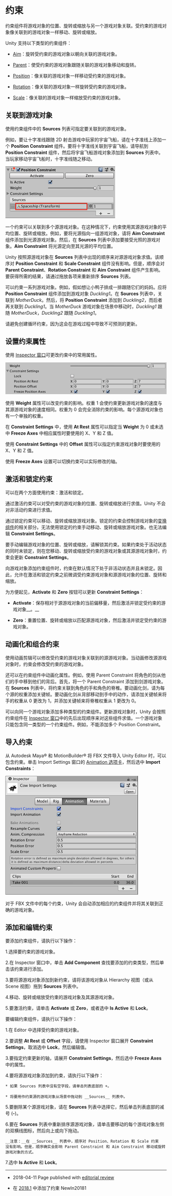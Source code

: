 # 约束

约束组件将游戏对象的位置、旋转或缩放与另一个游戏对象关联。受约束的游戏对象像关联到的游戏对象一样移动、旋转或缩放。

Unity 支持以下类型的约束组件：

* [Aim](class-AimConstraint.html)：旋转受约束的游戏对象以朝向关联的游戏对象。

* [Parent](class-ParentConstraint.html)：使受约束的游戏对象跟随关联的游戏对象移动和旋转。

* [Position](class-PositionConstraint.html)：像关联的游戏对象一样移动受约束的游戏对象。

* [Rotation](class-RotationConstraint.html)：像关联的游戏对象一样旋转受约束的游戏对象。

* [Scale](class-ScaleConstraint.html)：像关联的游戏对象一样缩放受约束的游戏对象。

## 关联到游戏对象

使用约束组件中的 __Sources__ 列表可指定要关联到的游戏对象。

例如，要让十字准线跟随 2D 射击游戏中玩家的宇宙飞船，请在十字准线上添加一个 __Position Constraint__ 组件。要将十字准线关联到宇宙飞船，请导航到 __Position Constraint__ 组件，然后将宇宙飞船游戏对象添加到 __Sources__ 列表中。当玩家移动宇宙飞船时，十字准线随之移动。

![十字准线的位置约束 (Position Constraint)。十字准线跟随玩家的宇宙飞船（红色）。](../uploads/Main/ConstraintSourceLinking.png)

一个约束可以关联到多个源游戏对象。在这种情况下，约束使用其源游戏对象的平均位置、旋转或缩放。例如，要将光源指向一组游戏对象，请将 __Aim Constraint__ 组件添加到光源游戏对象。然后，在 __Sources__ 列表中添加要接受光照的游戏对象。__Aim Constraint__ 将光源定向至其光源的平均位置。

Unity 按照源游戏对象在 __Sources__ 列表中出现的顺序来对源游戏对象求值。该顺序对 __Position Constraint__ 和 __Scale Constraint__ 组件没有影响。但是，顺序会对 __Parent Constraint__、__Rotation Constraint__ 和 __Aim Constraint__ 组件产生影响。要获得所需的结果，请通过拖放各项来重新排序 __Sources__ 列表。

可以约束一系列游戏对象。例如，假如想让小鸭子排成一排跟随它们的妈妈。应将 __Position Constraint__ 组件添加到游戏对象 _Duckling1_。在 __Sources__ 列表中，关联到 _MotherDuck_。然后，将 __Position Constraint__ 添加到 _Duckling2_，而后者再关联到 _Duckling1_。当 _MotherDuck_ 游戏对象在场景中移动时，_Duckling1_ 跟随 _MotherDuck_，_Duckling2_ 跟随 _Duckling1_。

请避免创建循环约束，因为这会在游戏过程中导致不可预测的更新。

## 设置约束属性

使用 [Inspector 窗口](UsingTheInspector.html)可更改约束中的常用属性。


![Position Constraint 的 Weight 和 Constraint Settings](../uploads/Main/ConstraintSettings.png)

使用 __Weight__ 属性可以改变约束的影响。权重 1 会使约束更新游戏对象的速度与其源游戏对象的速度相同。权重为 0 会完全消除约束的影响。每个源游戏对象也有一个单独的权重。

在 __Constraint Settings__ 中，使用 __At Rest__ 属性可以指定当 __Weight__ 为 0 或未选中 __Freeze Axes__ 中相应属性时要使用的 X、Y 和 Z 值。

使用 __Constraint Settings__ 中的 __Offset__ 属性可以指定约束游戏对象时要使用的 X、Y 和 Z 值。

使用 __Freeze Axes__ 设置可以切换约束可以实际修改的轴。

## 激活和锁定约束

可以在两个方面使用约束：激活和锁定。

通过激活约束可以对受约束的游戏对象的位置、旋转或缩放进行求值。Unity 不会对非活动约束进行求值。

通过锁定约束可以移动、旋转或缩放游戏对象。锁定的约束会控制游戏对象的[变换组件](Transforms.html)的相关部分。无法使用锁定的约束手动移动、旋转或缩放游戏对象。也无法编辑 __Constraint Settings__。

要手动编辑游戏对象的位置、旋转或缩放，请解锁其约束。如果约束处于活动状态的同时未锁定，则在您移动、旋转或缩放受约束的游戏对象或其源游戏对象时，约束会更新 __Constraint Settings__。

向游戏对象添加约束组件时，约束在默认情况下处于非活动状态并且未锁定。因此，允许在激活和锁定约束之前微调受约束游戏对象和源游戏对象的位置、旋转和缩放。

为方便起见，__Activate__ 和 __Zero__ 按钮可以更新 __Constraint Settings__：

* __Activate__：保存相对于源游戏对象的当前偏移量，然后激活并锁定受约束的游戏对象__。__

* __Zero__：重置位置、旋转或缩放以匹配源游戏对象，然后激活并锁定受约束的游戏对象。

## 动画化和组合约束

使用动画剪辑可以修改受约束的游戏对象关联到的源游戏对象。当动画修改源游戏对象时，约束会修改受约束的游戏对象。

还可以在约束组件中动画化属性。例如，使用 Parent Constraint 将角色的剑从他们的手中移到他们的背后。首先，将一个 Parent Constraint 添加到剑游戏对象。在 __Sources__ 列表中，将约束关联到角色的手和角色的脊椎。要动画化剑，请为每个源的权重添加关键帧。要动画化剑从背部移动到手中的动作，请添加关键帧来将手的权重从 0 更改为 1，并添加关键帧来将脊椎权重从 1 更改为 0。

可以向同一个游戏对象添加多种类型的约束组件。更新游戏对象时，Unity 会按照约束组件在 [Inspector 窗口](UsingTheInspector.html)中的先后出现顺序来对这些组件求值。一个游戏对象只能包含同一类型的一个约束组件。例如，不能添加多个 Position Constraint。

## 导入约束

从 Autodesk Maya® 和 MotionBuilder® 将 FBX 文件导入 Unity Editor 时，可以包含约束。单击 Import Settings 窗口的 [Animation 选项卡](class-AnimationClip.html)，然后选中 __Import Constraints__：

![选中了 Import Constraints 选项的 Import Settings 窗口](../uploads/Main/ConstraintImport.png)

对于 FBX 文件中的每个约束，Unity 会自动添加相应的约束组件并将其关联到正确的游戏对象。

## 添加和编辑约束

要添加约束组件，请执行以下操作：

1.选择要约束的游戏对象。

2.在 Inspector 窗口中，单击 __Add Component__ 查找要添加的约束类型，然后单击该约束进行添加。

3.要将源游戏对象添加到新约束，请将该游戏对象从 Hierarchy 视图（或从 Scene 视图）拖到 __Sources__ 列表中。

4.移动、旋转或缩放受约束的游戏对象及其源游戏对象。

5.要激活约束，请单击 __Activate__ 或 __Zero__，或者选中 __Is Active__ 和 __Lock__。

要编辑约束组件，请执行以下操作：

1.在 Editor 中选择受约束的游戏对象。

2.要调整 __At Rest__ 或 __Offset__ 字段，请使用 Inspector 窗口展开 __Constraint Settings__，取消选中 __Lock__，然后编辑值。

3.要指定约束更新的轴，请展开 __Constraint Settings__，然后选中 __Freeze Axes__ 中的属性。

4.要将源游戏对象添加到约束，请执行以下操作：

    * 如果 Sources 列表中没有空字段，请单击列表底部的 +。

    * 将要用作约束源的游戏对象从场景中拖动到 __Sources__ 列表中。

5.要删除某个源游戏对象，请在 __Sources__ 列表中选择它，然后单击列表底部的减号 (__-__)。

6.要在 __Sources__ 列表中重新排序源游戏对象，请单击要移动的每个游戏对象左侧的双横线图标，然后向上或向下拖动。

    __注意：__在 __Sources__ 列表中，顺序对 Position、Rotation 和 Scale 约束
    没有影响。但是，顺序确实会影响 Parent Constraint 和 Aim Constraint 移动或旋转
    游戏对象的方式。

7.选中 __Is Active__ 和 __Lock__。

---

* <span class="page-edit"> 2018-04-11  Page published with [editorial review](DocumentationEditorialReview.html)
</span>

* <span class="page-history">在 [2018.1](https://docs.unity3d.com/2018.1/Documentation/Manual/30_search.html?q=newin20181) 中添加了约束 <span class="search-words">NewIn20181</span></span>

